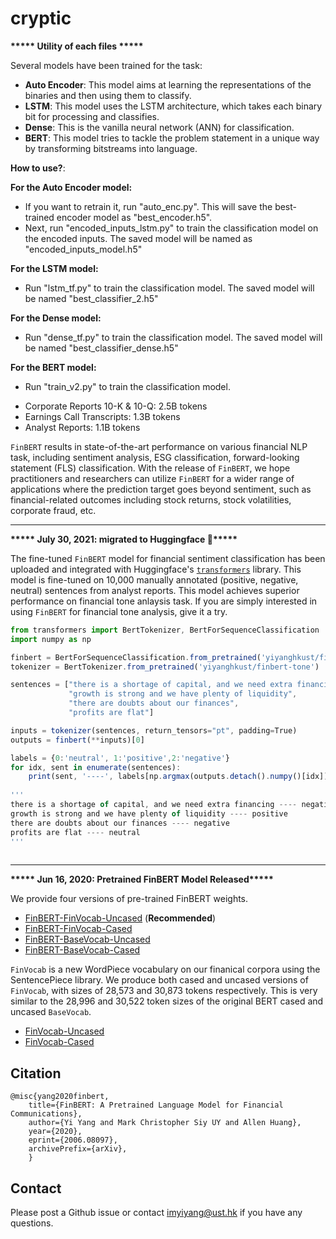 # cryptic

**\*\*\*\*\* Utility of each files \*\*\*\*\***

Several models have been trained for the task:
- **Auto Encoder**: This model aims at learning the representations of the binaries and then using them to classify.
- **LSTM**: This model uses the LSTM architecture, which takes each binary bit for processing and classifies.
- **Dense**: This is the vanilla neural network (ANN) for classification.
- **BERT**: This model tries to tackle the problem statement in a unique way by transforming bitstreams into language.


**How to use?**: 

**For the Auto Encoder model:**
- If you want to retrain it, run "auto_enc.py". This will save the best-trained encoder model as "best_encoder.h5".
- Next, run "encoded_inputs_lstm.py" to train the classification model on the encoded inputs. The saved model will be named as "encoded_inputs_model.h5"

**For the LSTM model:**
- Run "lstm_tf.py" to train the classification model. The saved model will be named "best_classifier_2.h5"

**For the Dense model:**
- Run "dense_tf.py" to train the classification model. The saved model will be named "best_classifier_dense.h5"

**For the BERT model:**
- Run "train_v2.py" to train the classification model.

* Corporate Reports 10-K & 10-Q: 2.5B tokens 
* Earnings Call Transcripts: 1.3B tokens
* Analyst Reports: 1.1B tokens

`FinBERT` results in state-of-the-art performance on various financial NLP task, including sentiment analysis, ESG classification, forward-looking statement (FLS) classification. With the release of `FinBERT`, we hope practitioners and researchers can utilize `FinBERT` for a wider range of applications where the prediction target goes beyond sentiment, such as financial-related outcomes including stock returns, stock volatilities, corporate fraud, etc.

---
**\*\*\*\*\* July 30, 2021: migrated to Huggingface 🤗\*\*\*\*\***

The fine-tuned `FinBERT` model for financial sentiment classification has been uploaded and integrated with Huggingface's [`transformers`](https://huggingface.co/transformers/) library. This model is fine-tuned on 10,000 manually annotated (positive, negative, neutral) sentences from analyst reports. This model achieves superior performance on financial tone anlaysis task. If you are simply interested in using `FinBERT` for financial tone analysis, give it a try.

```javascript
from transformers import BertTokenizer, BertForSequenceClassification
import numpy as np

finbert = BertForSequenceClassification.from_pretrained('yiyanghkust/finbert-tone',num_labels=3)
tokenizer = BertTokenizer.from_pretrained('yiyanghkust/finbert-tone')

sentences = ["there is a shortage of capital, and we need extra financing", 
             "growth is strong and we have plenty of liquidity", 
             "there are doubts about our finances", 
             "profits are flat"]

inputs = tokenizer(sentences, return_tensors="pt", padding=True)
outputs = finbert(**inputs)[0]

labels = {0:'neutral', 1:'positive',2:'negative'}
for idx, sent in enumerate(sentences):
    print(sent, '----', labels[np.argmax(outputs.detach().numpy()[idx])])
    
'''
there is a shortage of capital, and we need extra financing ---- negative
growth is strong and we have plenty of liquidity ---- positive
there are doubts about our finances ---- negative
profits are flat ---- neutral
'''
    
```

***

**\*\*\*\*\* Jun 16, 2020: Pretrained FinBERT Model Released\*\*\*\*\***

We provide four versions of pre-trained FinBERT weights. 
- [FinBERT-FinVocab-Uncased](https://gohkust-my.sharepoint.com/:f:/g/personal/imyiyang_ust_hk/EksJcamJpclJlbMweFfB5DQB1XrsxURYN5GSqZw3jmSeSw?e=KAyhsX) (**Recommended**)
- [FinBERT-FinVocab-Cased](https://gohkust-my.sharepoint.com/:f:/g/personal/imyiyang_ust_hk/EgJZkmPlrdBLj6Kb4RXxwGwBymku6G-47QQrPYYDPJfr1Q?e=xA978z)
- [FinBERT-BaseVocab-Uncased](https://gohkust-my.sharepoint.com/:f:/g/personal/imyiyang_ust_hk/ErcYR77ZaxBAnQsmjIJF5joBapAf0HDaH0vWr_WXnoF1sA?e=oBTsSk)
- [FinBERT-BaseVocab-Cased](https://gohkust-my.sharepoint.com/:f:/g/personal/imyiyang_ust_hk/EtBK8m0MBC1Np5sAN-s5ZHsBW2dGCfBvoZtXyD_Xa9ywGw?e=h3veaz)

`FinVocab` is a new WordPiece vocabulary on our finanical corpora using the SentencePiece library. We produce both cased and uncased versions of `FinVocab`, with sizes of 28,573 and 30,873 tokens respectively. This is very similar to the 28,996 and 30,522 token sizes of the original BERT cased and uncased `BaseVocab`. 
- [FinVocab-Uncased](https://gohkust-my.sharepoint.com/:t:/g/personal/imyiyang_ust_hk/EX3C-KM9bTxOjdttsPslLZUBw_mh9Jdh8PB0WTv6b2tEIA?e=DYBVJY)
- [FinVocab-Cased](https://gohkust-my.sharepoint.com/:t:/g/personal/imyiyang_ust_hk/EchaAUzzYKhAidVhkqGp790BuA8UC5E9rTRhTmAnlGzZug?e=eniqml)

 

## Citation
    @misc{yang2020finbert,
        title={FinBERT: A Pretrained Language Model for Financial Communications},
        author={Yi Yang and Mark Christopher Siy UY and Allen Huang},
        year={2020},
        eprint={2006.08097},
        archivePrefix={arXiv},
        }

## Contact
Please post a Github issue or contact [imyiyang@ust.hk](imyiyang@ust.hk) if you have any questions.
